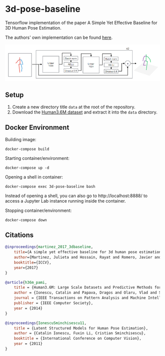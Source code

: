 # 3d-pose-baseline
Tensorflow implementation of the paper A Simple Yet Effective Baseline for 3D Human Pose Estimation.

The authors' own implementation can be found [here](https://github.com/una-dinosauria/3d-pose-baseline).

<img src="./images/3d-pose-baseline-architecture.png" width="800px"></img>

## Setup

1. Create a new directory title ``data`` at the root of the repository.
2. Download the [Human3.6M dataset](http://www.cs.stanford.edu/people/ashesh/h3.6m.zip) and extract it into the ``data`` directory.

## Docker Environment

Building image:
```
docker-compose build
```

Starting container/environment:
```
docker-compose up -d
```

Opening a shell in container:
```
docker-compose exec 3d-pose-baseline bash
```

Instead of opening a shell, you can also go to http://localhost:8888/ to access a Jupyter Lab instance running inside the container.

Stopping container/environment:
```
docker-compose down
```

## Citations

```bibtex
@inproceedings{martinez_2017_3dbaseline,
    title={A simple yet effective baseline for 3d human pose estimation},
    author={Martinez, Julieta and Hossain, Rayat and Romero, Javier and Little, James J.},
    booktitle={ICCV},
    year={2017}
}
```

```bibtex
@article{h36m_pami,
    title = {Human3.6M: Large Scale Datasets and Predictive Methods for 3D Human Sensing in Natural Environments},
    author = {Ionescu, Catalin and Papava, Dragos and Olaru, Vlad and Sminchisescu, Cristian},
    journal = {IEEE Transactions on Pattern Analysis and Machine Intelligence},
    publisher = {IEEE Computer Society},
    year = {2014}
}
```

```bibtex
@inproceedings{IonescuSminchisescu11,
    title = {Latent Structured Models for Human Pose Estimation},
    author = {Catalin Ionescu, Fuxin Li, Cristian Sminchisescu},
    booktitle = {International Conference on Computer Vision},
    year = {2011}
}
```
